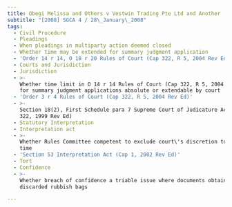 ```yaml
---
title: Obegi Melissa and Others v Vestwin Trading Pte Ltd and Another
subtitle: "[2008] SGCA 4 / 28\_January\_2008"
tags:
  - Civil Procedure
  - Pleadings
  - When pleadings in multiparty action deemed closed
  - Whether time may be extended for summary judgment application
  - 'Order 14 r 14, O 18 r 20 Rules of Court (Cap 322, R 5, 2004 Rev Ed)'
  - Courts and Jurisdiction
  - Jurisdiction
  - >-
    Whether time limit in O 14 r 14 Rules of Court (Cap 322, R 5, 2004 Rev Ed)
    for summary judgment applications absolute or extendable by court
  - 'Order 3 r 4 Rules of Court (Cap 322, R 5, 2004 Rev Ed)'
  - >-
    Section 18(2), First Schedule para 7 Supreme Court of Judicature Act (Cap
    322, 1999 Rev Ed)
  - Statutory Interpretation
  - Interpretation act
  - >-
    Whether Rules Committee competent to exclude court\'s discretion to extend
    time
  - 'Section 53 Interpretation Act (Cap 1, 2002 Rev Ed)'
  - Tort
  - Confidence
  - >-
    Whether breach of confidence a triable issue where documents obtained from
    discarded rubbish bags

---
```


